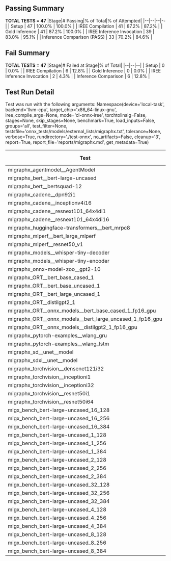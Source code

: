 ## Passing Summary

**TOTAL TESTS = 47**
|Stage|# Passing|% of Total|% of Attempted|
|--|--|--|--|
| Setup | 47 | 100.0% | 100.0% |
| IREE Compilation | 41 | 87.2% | 87.2% |
| Gold Inference | 41 | 87.2% | 100.0% |
| IREE Inference Invocation | 39 | 83.0% | 95.1% |
| Inference Comparison (PASS) | 33 | 70.2% | 84.6% |
## Fail Summary

**TOTAL TESTS = 47**
|Stage|# Failed at Stage|% of Total|
|--|--|--|
| Setup | 0 | 0.0% |
| IREE Compilation | 6 | 12.8% |
| Gold Inference | 0 | 0.0% |
| IREE Inference Invocation | 2 | 4.3% |
| Inference Comparison | 6 | 12.8% |
## Test Run Detail
Test was run with the following arguments:
Namespace(device='local-task', backend='llvm-cpu', target_chip='x86_64-linux-gnu', iree_compile_args=None, mode='cl-onnx-iree', torchtolinalg=False, stages=None, skip_stages=None, benchmark=True, load_inputs=False, groups='all', test_filter=None, testsfile='onnx_tests/models/external_lists/migraphx.txt', tolerance=None, verbose=True, rundirectory='./test-onnx', no_artifacts=False, cleanup='3', report=True, report_file='reports/migraphx.md', get_metadata=True)

| Test | Exit Status | Mean Benchmark Time (ms) | Notes |
|--|--|--|--|
| migraphx_agentmodel__AgentModel | compilation | None | |
| migraphx_bert__bert-large-uncased | PASS | 375.50200149416924 | |
| migraphx_bert__bertsquad-12 | compilation | None | |
| migraphx_cadene__dpn92i1 | PASS | 184.46600204333663 | |
| migraphx_cadene__inceptionv4i16 | PASS | 6742.056808123986 | |
| migraphx_cadene__resnext101_64x4di1 | PASS | 335.18800760308903 | |
| migraphx_cadene__resnext101_64x4di16 | compilation | None | |
| migraphx_huggingface-transformers__bert_mrpc8 | PASS | 418.59688113133114 | |
| migraphx_mlperf__bert_large_mlperf | Numerics | 463.3843004703522 | |
| migraphx_mlperf__resnet50_v1 | PASS | 88.45871030574752 | |
| migraphx_models__whisper-tiny-decoder | PASS | 33.79155548684524 | |
| migraphx_models__whisper-tiny-encoder | Numerics | 588.774710893631 | |
| migraphx_onnx-model-zoo__gpt2-10 | compilation | None | |
| migraphx_ORT__bert_base_cased_1 | PASS | 90.88580336953913 | |
| migraphx_ORT__bert_base_uncased_1 | PASS | 87.2976447322539 | |
| migraphx_ORT__bert_large_uncased_1 | PASS | 253.13815660774708 | |
| migraphx_ORT__distilgpt2_1 | compiled_inference | None | |
| migraphx_ORT__onnx_models__bert_base_cased_1_fp16_gpu | Numerics | 85.36486803657478 | |
| migraphx_ORT__onnx_models__bert_large_uncased_1_fp16_gpu | Numerics | 252.35850550234318 | |
| migraphx_ORT__onnx_models__distilgpt2_1_fp16_gpu | compiled_inference | None | |
| migraphx_pytorch-examples__wlang_gru | PASS | 71.97397557042893 | |
| migraphx_pytorch-examples__wlang_lstm | PASS | 47.25055955350399 | |
| migraphx_sd__unet__model | import_model | None | |
| migraphx_sdxl__unet__model | import_model | None | |
| migraphx_torchvision__densenet121i32 | PASS | 1343.5283216337364 | |
| migraphx_torchvision__inceptioni1 | PASS | 219.06391075915758 | |
| migraphx_torchvision__inceptioni32 | PASS | 6161.23915463686 | |
| migraphx_torchvision__resnet50i1 | PASS | 90.52799818002514 | |
| migraphx_torchvision__resnet50i64 | PASS | 5209.251801172892 | |
| migx_bench_bert-large-uncased_16_128 | PASS | 2686.1470782508454 | |
| migx_bench_bert-large-uncased_16_256 | PASS | 4186.262010286251 | |
| migx_bench_bert-large-uncased_16_384 | Numerics | 5769.8122151196 | |
| migx_bench_bert-large-uncased_1_128 | PASS | 346.13936704893905 | |
| migx_bench_bert-large-uncased_1_256 | PASS | 264.4073308135072 | |
| migx_bench_bert-large-uncased_1_384 | PASS | 379.8342365771532 | |
| migx_bench_bert-large-uncased_2_128 | PASS | 390.24549070745707 | |
| migx_bench_bert-large-uncased_2_256 | PASS | 632.3998725662628 | |
| migx_bench_bert-large-uncased_2_384 | PASS | 898.5146743555864 | |
| migx_bench_bert-large-uncased_32_128 | PASS | 4944.15479277571 | |
| migx_bench_bert-large-uncased_32_256 | PASS | 8166.679182400305 | |
| migx_bench_bert-large-uncased_32_384 | Numerics | 11766.649075473348 | |
| migx_bench_bert-large-uncased_4_128 | PASS | 791.5566433221102 | |
| migx_bench_bert-large-uncased_4_256 | PASS | 1971.4230926086504 | |
| migx_bench_bert-large-uncased_4_384 | PASS | 1635.6418213496606 | |
| migx_bench_bert-large-uncased_8_128 | PASS | 1350.4075159629185 | |
| migx_bench_bert-large-uncased_8_256 | PASS | 2127.0778129498162 | |
| migx_bench_bert-large-uncased_8_384 | PASS | 3271.0701978454986 | |
